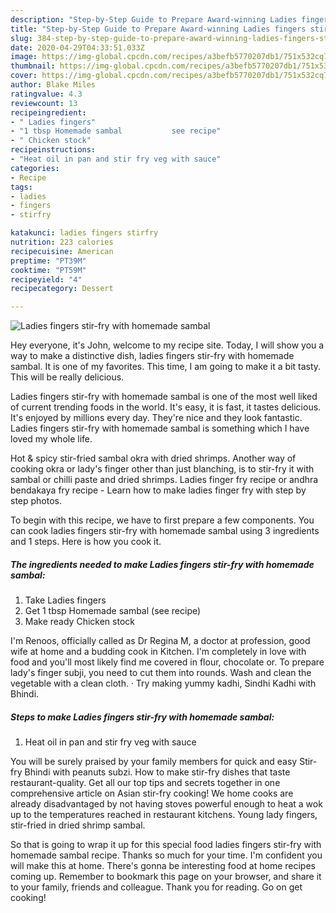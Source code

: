 ```yaml
---
description: "Step-by-Step Guide to Prepare Award-winning Ladies fingers stir-fry with homemade sambal"
title: "Step-by-Step Guide to Prepare Award-winning Ladies fingers stir-fry with homemade sambal"
slug: 384-step-by-step-guide-to-prepare-award-winning-ladies-fingers-stir-fry-with-homemade-sambal
date: 2020-04-29T04:33:51.033Z
image: https://img-global.cpcdn.com/recipes/a3befb5770207db1/751x532cq70/ladies-fingers-stir-fry-with-homemade-sambal-recipe-main-photo.jpg
thumbnail: https://img-global.cpcdn.com/recipes/a3befb5770207db1/751x532cq70/ladies-fingers-stir-fry-with-homemade-sambal-recipe-main-photo.jpg
cover: https://img-global.cpcdn.com/recipes/a3befb5770207db1/751x532cq70/ladies-fingers-stir-fry-with-homemade-sambal-recipe-main-photo.jpg
author: Blake Miles
ratingvalue: 4.3
reviewcount: 13
recipeingredient:
- " Ladies fingers"
- "1 tbsp Homemade sambal           see recipe"
- " Chicken stock"
recipeinstructions:
- "Heat oil in pan and stir fry veg with sauce"
categories:
- Recipe
tags:
- ladies
- fingers
- stirfry

katakunci: ladies fingers stirfry 
nutrition: 223 calories
recipecuisine: American
preptime: "PT39M"
cooktime: "PT59M"
recipeyield: "4"
recipecategory: Dessert

---
```



![Ladies fingers stir-fry with homemade sambal](https://img-global.cpcdn.com/recipes/a3befb5770207db1/751x532cq70/ladies-fingers-stir-fry-with-homemade-sambal-recipe-main-photo.jpg)

Hey everyone, it's John, welcome to my recipe site. Today, I will show you a way to make a distinctive dish, ladies fingers stir-fry with homemade sambal. It is one of my favorites. This time, I am going to make it a bit tasty. This will be really delicious.

Ladies fingers stir-fry with homemade sambal is one of the most well liked of current trending foods in the world. It's easy, it is fast, it tastes delicious. It's enjoyed by millions every day. They're nice and they look fantastic. Ladies fingers stir-fry with homemade sambal is something which I have loved my whole life.

Hot &amp; spicy stir-fried sambal okra with dried shrimps. Another way of cooking okra or lady&#39;s finger other than just blanching, is to stir-fry it with sambal or chilli paste and dried shrimps. Ladies finger fry recipe or andhra bendakaya fry recipe - Learn how to make ladies finger fry with step by step photos.


To begin with this recipe, we have to first prepare a few components. You can cook ladies fingers stir-fry with homemade sambal using 3 ingredients and 1 steps. Here is how you cook it.

<!--inarticleads1-->

##### The ingredients needed to make Ladies fingers stir-fry with homemade sambal:

1. Take  Ladies fingers
1. Get 1 tbsp Homemade sambal           (see recipe)
1. Make ready  Chicken stock


I&#39;m Renoos, officially called as Dr Regina M, a doctor at profession, good wife at home and a budding cook in Kitchen. I&#39;m completely in love with food and you&#39;ll most likely find me covered in flour, chocolate or. To prepare lady&#39;s finger subji, you need to cut them into rounds. Wash and clean the vegetable with a clean cloth. · Try making yummy kadhi, Sindhi Kadhi with Bhindi. 

<!--inarticleads2-->

##### Steps to make Ladies fingers stir-fry with homemade sambal:

1. Heat oil in pan and stir fry veg with sauce


You will be surely praised by your family members for quick and easy Stir-fry Bhindi with peanuts subzi. How to make stir-fry dishes that taste restaurant-quality. Get all our top tips and secrets together in one comprehensive article on Asian stir-fry cooking! We home cooks are already disadvantaged by not having stoves powerful enough to heat a wok up to the temperatures reached in restaurant kitchens. Young lady fingers, stir-fried in dried shrimp sambal. 

So that is going to wrap it up for this special food ladies fingers stir-fry with homemade sambal recipe. Thanks so much for your time. I'm confident you will make this at home. There's gonna be interesting food at home recipes coming up. Remember to bookmark this page on your browser, and share it to your family, friends and colleague. Thank you for reading. Go on get cooking!
